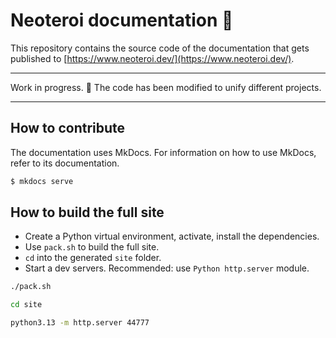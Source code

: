 # Neoteroi documentation 📜

This repository contains the source code of the documentation that gets
published to [https://www.neoteroi.dev/](https://www.neoteroi.dev/).

---

Work in progress. 🚧
The code has been modified to unify different projects.

---

## How to contribute

The documentation uses MkDocs. For information on how to use MkDocs, refer to its
documentation.

```bash
$ mkdocs serve
```

## How to build the full site

- Create a Python virtual environment, activate, install the dependencies.
- Use `pack.sh` to build the full site.
- `cd` into the generated `site` folder.
- Start a dev servers. Recommended: use `Python http.server` module.

```bash
./pack.sh

cd site

python3.13 -m http.server 44777
```
